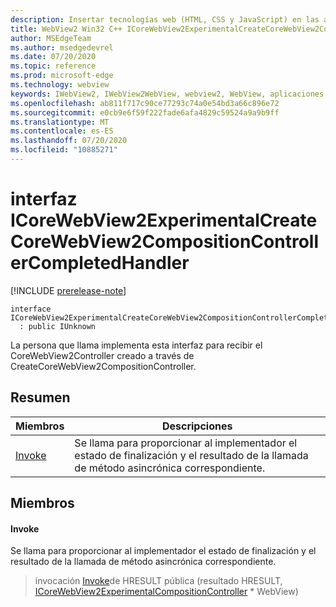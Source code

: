 ```yaml
---
description: Insertar tecnologías web (HTML, CSS y JavaScript) en las aplicaciones nativas con el control Microsoft Edge WebView2
title: WebView2 Win32 C++ ICoreWebView2ExperimentalCreateCoreWebView2CompositionControllerCompletedHandler
author: MSEdgeTeam
ms.author: msedgedevrel
ms.date: 07/20/2020
ms.topic: reference
ms.prod: microsoft-edge
ms.technology: webview
keywords: IWebView2, IWebView2WebView, webview2, WebView, aplicaciones Win32, Win32, Edge, ICoreWebView2, ICoreWebView2Controller, control de explorador, HTML Edge, ICoreWebView2ExperimentalCreateCoreWebView2CompositionControllerCompletedHandler
ms.openlocfilehash: ab811f717c90ce77293c74a0e54bd3a66c896e72
ms.sourcegitcommit: e0cb9e6f59f222fade6afa4829c59524a9a9b9ff
ms.translationtype: MT
ms.contentlocale: es-ES
ms.lasthandoff: 07/20/2020
ms.locfileid: "10885271"
---
```

# interfaz ICoreWebView2ExperimentalCreateCoreWebView2CompositionControllerCompletedHandler 

[!INCLUDE [prerelease-note](../../includes/prerelease-note.md)]

```
interface ICoreWebView2ExperimentalCreateCoreWebView2CompositionControllerCompletedHandler
  : public IUnknown
```

La persona que llama implementa esta interfaz para recibir el CoreWebView2Controller creado a través de CreateCoreWebView2CompositionController.

## Resumen

 Miembros                        | Descripciones
--------------------------------|---------------------------------------------
[Invoke](#invoke) | Se llama para proporcionar al implementador el estado de finalización y el resultado de la llamada de método asincrónica correspondiente.

## Miembros

#### Invoke 

Se llama para proporcionar al implementador el estado de finalización y el resultado de la llamada de método asincrónica correspondiente.

> invocación [Invoke](#invoke)de HRESULT pública (resultado HRESULT, [ICoreWebView2ExperimentalCompositionController](icorewebview2experimentalcompositioncontroller.md) * WebView)

